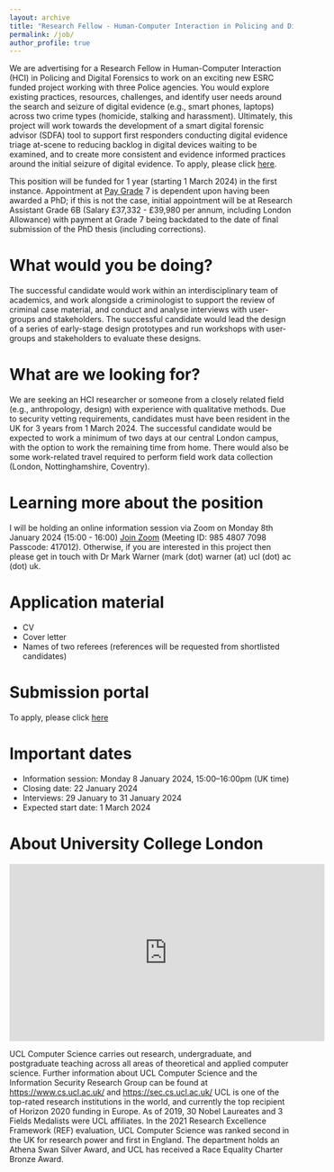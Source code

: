 ```yaml
---
layout: archive
title: "Research Fellow - Human-Computer Interaction in Policing and Digital Forensics"
permalink: /job/
author_profile: true
---
```


We are advertising for a Research Fellow in Human-Computer Interaction (HCI) in Policing and Digital Forensics to work on an exciting new ESRC funded project working with three Police agencies. You would explore existing practices, resources, challenges, and identify user needs around the search and seizure of digital evidence (e.g., smart phones, laptops) across two crime types (homicide, stalking and harassment). Ultimately, this project will work towards the development of a smart digital forensic advisor (SDFA) tool to support first responders conducting digital evidence triage at-scene to reducing backlog in digital devices waiting to be examined, and to create more consistent and evidence informed practices around the initial seizure of digital evidence. To apply, please click <a href="https://www.ucl.ac.uk/work-at-ucl/search-ucl-jobs/details?jobId=19031">here</a>.

This position will be funded for 1 year (starting 1 March 2024) in the first instance. Appointment at <a href="https://www.ucl.ac.uk/human-resources/pay-benefits/salary-scales">Pay Grade</a> 7 is dependent upon having been awarded a PhD; if this is not the case, initial appointment will be at Research Assistant Grade 6B (Salary £37,332 - £39,980 per annum, including London Allowance) with payment at Grade 7 being backdated to the date of final submission of the PhD thesis (including corrections). 

What would you be doing?
======
The successful candidate would work within an interdisciplinary team of academics, and work alongside a criminologist to support the review of criminal case material, and conduct and analyse interviews with user-groups and stakeholders. The successful candidate would lead the design of a series of early-stage design prototypes and run workshops with user-groups and stakeholders to evaluate these designs. 

What are we looking for?
======
We are seeking an HCI researcher or someone from a closely related field (e.g., anthropology, design) with experience with qualitative methods. Due to security vetting requirements, candidates must have been resident in the UK for 3 years from 1 March 2024. The successful candidate would be expected to work a minimum of two days at our central London campus, with the option to work the remaining time from home.  There would also be some work-related travel required to perform field work data collection (London, Nottinghamshire, Coventry).


Learning more about the position
======
I will be holding an online information session via Zoom on Monday 8th January 2024 (15:00 - 16:00) <a href="https://ucl.zoom.us/j/98548077098?pwd=bkpnUEFxZlBLSXhLaWpEdDRvem84QT09"> Join Zoom</a> (Meeting ID: 985 4807 7098 Passcode: 417012). Otherwise, if you are interested in this project then please get in touch with Dr Mark Warner (mark (dot) warner (at) ucl (dot) ac (dot) uk.

Application material
======
- CV
- Cover letter
- Names of two referees (references will be requested from shortlisted candidates)

Submission portal
======
To apply, please click <a href="https://www.ucl.ac.uk/work-at-ucl/search-ucl-jobs/details?jobId=19031">here</a>

Important dates
======
- Information session: Monday 8 January 2024, 15:00–16:00pm (UK time)
- Closing date: 22 January 2024
- Interviews: 29 January to 31 January 2024
- Expected start date: 1 March 2024

About University College London
======
<iframe width="560" height="315" src="https://www.youtube-nocookie.com/embed/0shJ0gs1dGA?si=4EY6RSDyTeXIufph" title="YouTube video player" frameborder="0" allow="accelerometer; autoplay; clipboard-write; encrypted-media; gyroscope; picture-in-picture; web-share" allowfullscreen></iframe>
<p>
UCL Computer Science carries out research, undergraduate, and postgraduate teaching across all areas of theoretical and applied computer science. Further information about UCL Computer Science and the Information Security Research Group can be found at <a href="https://www.cs.ucl.ac.uk/">https://www.cs.ucl.ac.uk/</a> and <a href="https://sec.cs.ucl.ac.uk/">https://sec.cs.ucl.ac.uk/</a>
UCL is one of the top-rated research institutions in the world, and currently the top recipient of Horizon 2020 funding in Europe. As of 2019, 30 Nobel Laureates and 3 Fields Medalists were UCL affiliates. In the 2021 Research Excellence Framework (REF) evaluation, UCL Computer Science was ranked second in the UK for research power and first in England. The department holds an Athena Swan Silver Award, and UCL has received a Race Equality Charter Bronze Award.
</p>
